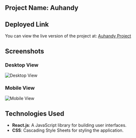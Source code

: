 ## Project Name: **Auhandy**

## Deployed Link
You can view the live version of the project at: [Auhandy Project](https://addepalli-bhavana-auhandy.netlify.app/)

## Screenshots
### Desktop View
![Desktop View](./public/auhandy-desktop-screenshot.png)

### Mobile View
![Mobile View](./public/auhandy-mobile-screenshot.png)

## Technologies Used
- **React.js**: A JavaScript library for building user interfaces.
- **CSS**: Cascading Style Sheets for styling the application.
